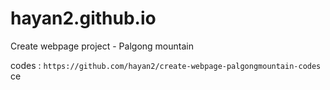 # hayan2.github.io

Create webpage project - Palgong mountain


codes : `https://github.com/hayan2/create-webpage-palgongmountain-codes`
ce